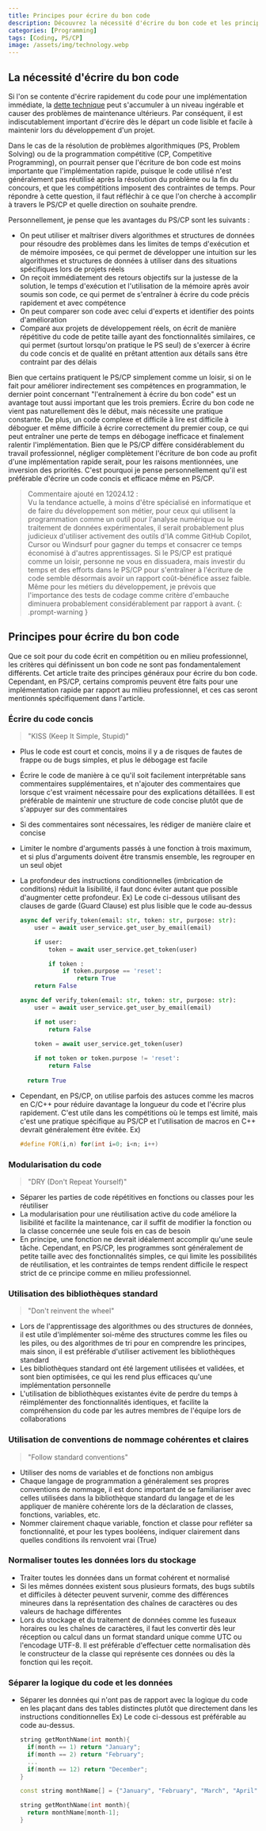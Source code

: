 ```yaml
---
title: Principes pour écrire du bon code
description: Découvrez la nécessité d'écrire du bon code et les principes généraux pour y parvenir.
categories: [Programming]
tags: [Coding, PS/CP]
image: /assets/img/technology.webp
---
```

## La nécessité d'écrire du bon code
Si l'on se contente d'écrire rapidement du code pour une implémentation immédiate, la [dette technique](/posts/Technical-debt/) peut s'accumuler à un niveau ingérable et causer des problèmes de maintenance ultérieurs. Par conséquent, il est indiscutablement important d'écrire dès le départ un code lisible et facile à maintenir lors du développement d'un projet.

Dans le cas de la résolution de problèmes algorithmiques (PS, Problem Solving) ou de la programmation compétitive (CP, Competitive Programming), on pourrait penser que l'écriture de bon code est moins importante que l'implémentation rapide, puisque le code utilisé n'est généralement pas réutilisé après la résolution du problème ou la fin du concours, et que les compétitions imposent des contraintes de temps. Pour répondre à cette question, il faut réfléchir à ce que l'on cherche à accomplir à travers le PS/CP et quelle direction on souhaite prendre.

Personnellement, je pense que les avantages du PS/CP sont les suivants :
- On peut utiliser et maîtriser divers algorithmes et structures de données pour résoudre des problèmes dans les limites de temps d'exécution et de mémoire imposées, ce qui permet de développer une intuition sur les algorithmes et structures de données à utiliser dans des situations spécifiques lors de projets réels
- On reçoit immédiatement des retours objectifs sur la justesse de la solution, le temps d'exécution et l'utilisation de la mémoire après avoir soumis son code, ce qui permet de s'entraîner à écrire du code précis rapidement et avec compétence
- On peut comparer son code avec celui d'experts et identifier des points d'amélioration
- Comparé aux projets de développement réels, on écrit de manière répétitive du code de petite taille ayant des fonctionnalités similaires, ce qui permet (surtout lorsqu'on pratique le PS seul) de s'exercer à écrire du code concis et de qualité en prêtant attention aux détails sans être contraint par des délais

Bien que certains pratiquent le PS/CP simplement comme un loisir, si on le fait pour améliorer indirectement ses compétences en programmation, le dernier point concernant "l'entraînement à écrire du bon code" est un avantage tout aussi important que les trois premiers. Écrire du bon code ne vient pas naturellement dès le début, mais nécessite une pratique constante. De plus, un code complexe et difficile à lire est difficile à déboguer et même difficile à écrire correctement du premier coup, ce qui peut entraîner une perte de temps en débogage inefficace et finalement ralentir l'implémentation. Bien que le PS/CP diffère considérablement du travail professionnel, négliger complètement l'écriture de bon code au profit d'une implémentation rapide serait, pour les raisons mentionnées, une inversion des priorités. C'est pourquoi je pense personnellement qu'il est préférable d'écrire un code concis et efficace même en PS/CP.

> Commentaire ajouté en 12024.12 :  
> Vu la tendance actuelle, à moins d'être spécialisé en informatique et de faire du développement son métier, pour ceux qui utilisent la programmation comme un outil pour l'analyse numérique ou le traitement de données expérimentales, il serait probablement plus judicieux d'utiliser activement des outils d'IA comme GitHub Copilot, Cursor ou Windsurf pour gagner du temps et consacrer ce temps économisé à d'autres apprentissages. Si le PS/CP est pratiqué comme un loisir, personne ne vous en dissuadera, mais investir du temps et des efforts dans le PS/CP pour s'entraîner à l'écriture de code semble désormais avoir un rapport coût-bénéfice assez faible. Même pour les métiers du développement, je prévois que l'importance des tests de codage comme critère d'embauche diminuera probablement considérablement par rapport à avant.
{: .prompt-warning }

## Principes pour écrire du bon code
Que ce soit pour du code écrit en compétition ou en milieu professionnel, les critères qui définissent un bon code ne sont pas fondamentalement différents. Cet article traite des principes généraux pour écrire du bon code. Cependant, en PS/CP, certains compromis peuvent être faits pour une implémentation rapide par rapport au milieu professionnel, et ces cas seront mentionnés spécifiquement dans l'article.

### Écrire du code concis
> "KISS (Keep It Simple, Stupid)"

- Plus le code est court et concis, moins il y a de risques de fautes de frappe ou de bugs simples, et plus le débogage est facile
- Écrire le code de manière à ce qu'il soit facilement interprétable sans commentaires supplémentaires, et n'ajouter des commentaires que lorsque c'est vraiment nécessaire pour des explications détaillées. Il est préférable de maintenir une structure de code concise plutôt que de s'appuyer sur des commentaires
- Si des commentaires sont nécessaires, les rédiger de manière claire et concise
- Limiter le nombre d'arguments passés à une fonction à trois maximum, et si plus d'arguments doivent être transmis ensemble, les regrouper en un seul objet
- La profondeur des instructions conditionnelles (imbrication de conditions) réduit la lisibilité, il faut donc éviter autant que possible d'augmenter cette profondeur.
  Ex) Le code ci-dessous utilisant des clauses de garde (Guard Clause) est plus lisible que le code au-dessus

  ```python
  async def verify_token(email: str, token: str, purpose: str):
      user = await user_service.get_user_by_email(email)
  
      if user:
          token = await user_service.get_token(user)
  
          if token :
              if token.purpose == 'reset':
                  return True
      return False
  ```
  ```python
  async def verify_token(email: str, token: str, purpose: str):
      user = await user_service.get_user_by_email(email)
  
      if not user:
          return False
    
      token = await user_service.get_token(user)
  
      if not token or token.purpose != 'reset':
          return False
    
    return True
  ```
- Cependant, en PS/CP, on utilise parfois des astuces comme les macros en C/C++ pour réduire davantage la longueur du code et l'écrire plus rapidement. C'est utile dans les compétitions où le temps est limité, mais c'est une pratique spécifique au PS/CP et l'utilisation de macros en C++ devrait généralement être évitée.
  Ex)

  ```c++
  #define FOR(i,n) for(int i=0; i<n; i++)
  ```

### Modularisation du code
> "DRY (Don't Repeat Yourself)"

- Séparer les parties de code répétitives en fonctions ou classes pour les réutiliser
- La modularisation pour une réutilisation active du code améliore la lisibilité et facilite la maintenance, car il suffit de modifier la fonction ou la classe concernée une seule fois en cas de besoin
- En principe, une fonction ne devrait idéalement accomplir qu'une seule tâche. Cependant, en PS/CP, les programmes sont généralement de petite taille avec des fonctionnalités simples, ce qui limite les possibilités de réutilisation, et les contraintes de temps rendent difficile le respect strict de ce principe comme en milieu professionnel.

### Utilisation des bibliothèques standard
> "Don't reinvent the wheel"

- Lors de l'apprentissage des algorithmes ou des structures de données, il est utile d'implémenter soi-même des structures comme les files ou les piles, ou des algorithmes de tri pour en comprendre les principes, mais sinon, il est préférable d'utiliser activement les bibliothèques standard
- Les bibliothèques standard ont été largement utilisées et validées, et sont bien optimisées, ce qui les rend plus efficaces qu'une implémentation personnelle
- L'utilisation de bibliothèques existantes évite de perdre du temps à réimplémenter des fonctionnalités identiques, et facilite la compréhension du code par les autres membres de l'équipe lors de collaborations

### Utilisation de conventions de nommage cohérentes et claires
> "Follow standard conventions"

- Utiliser des noms de variables et de fonctions non ambigus
- Chaque langage de programmation a généralement ses propres conventions de nommage, il est donc important de se familiariser avec celles utilisées dans la bibliothèque standard du langage et de les appliquer de manière cohérente lors de la déclaration de classes, fonctions, variables, etc.
- Nommer clairement chaque variable, fonction et classe pour refléter sa fonctionnalité, et pour les types booléens, indiquer clairement dans quelles conditions ils renvoient vrai (True)

### Normaliser toutes les données lors du stockage
- Traiter toutes les données dans un format cohérent et normalisé
- Si les mêmes données existent sous plusieurs formats, des bugs subtils et difficiles à détecter peuvent survenir, comme des différences mineures dans la représentation des chaînes de caractères ou des valeurs de hachage différentes
- Lors du stockage et du traitement de données comme les fuseaux horaires ou les chaînes de caractères, il faut les convertir dès leur réception ou calcul dans un format standard unique comme UTC ou l'encodage UTF-8. Il est préférable d'effectuer cette normalisation dès le constructeur de la classe qui représente ces données ou dès la fonction qui les reçoit.

### Séparer la logique du code et les données
- Séparer les données qui n'ont pas de rapport avec la logique du code en les plaçant dans des tables distinctes plutôt que directement dans les instructions conditionnelles
  Ex) Le code ci-dessous est préférable au code au-dessus.

  ```c++
  string getMonthName(int month){
    if(month == 1) return "January";
    if(month == 2) return "February";
    ...
    if(month == 12) return "December";
  }
  ```
  ```c++
  const string monthName[] = {"January", "February", "March", "April", "May", "June", "July", "August", "September", "October", "November", "December"};

  string getMonthName(int month){
    return monthName[month-1];
  }
  ```
